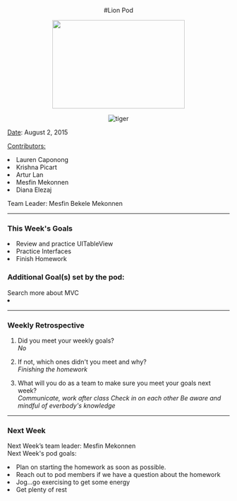 <center>


#Lion Pod

<img src="http://images6.fanpop.com/image/photos/36100000/Lion-cubs-image-lion-cubs-36139556-2000-1333.jpg" width="300px" height="200px">

![tiger](http://media0.giphy.com/media/nnnFdDnnAJaM0/giphy.gif)
</center>

<u>Date</u>: August 2, 2015

<u>Contributors:</u>


<li>Lauren Caponong
<li>Krishna Picart
<li>Artur Lan
<li>Mesfin Mekonnen
<li>Diana Elezaj

Team Leader: Mesfin Bekele Mekonnen

<hr>

<h3>This Week's Goals</h3>

<li>Review and practice UITableView
<li>Practice Interfaces
<li>Finish Homework



<h3>Additional Goal(s) set by the pod:</h3>
Search more about MVC
<li>

<hr>

<h3>Weekly Retrospective</h3>

1. Did you meet your weekly goals? <br>
<i>No</i>

2. If not, which ones didn't you meet and why? <br>
<i>Finishing the homework</i>


3. What will you do as a team to make sure you meet your goals next week? <br>
<i>Communicate, work after class</i>
<i>Check in on each other</i>
<i>Be aware and mindful of everbody's knowledge</i>
<hr>

<h3>Next Week</h3>

Next Week’s team leader: Mesfin Mekonnen <br>
Next Week's pod goals:
<li>Plan on starting the homework as soon as possible.
<li>Reach out to pod members if we have a question about the homework
<li>Jog...go exercising to get some energy
<li>Get plenty of rest
